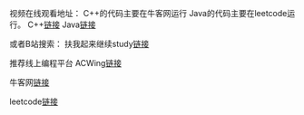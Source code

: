 视频在线观看地址：
C++的代码主要在牛客网运行
Java的代码主要在leetcode运行。
C++[链接](https://www.bilibili.com/video/BV1zK4y1r7tn)
Java[链接](https://www.bilibili.com/video/av883062137)

或者B站搜索： 扶我起来继续study[链接](https://space.bilibili.com/473759444)

推荐线上编程平台
 ACWing[链接](https://www.acwing.com/activity/content/punch_the_clock/5/)

牛客网[链接](https://www.nowcoder.com/ta/coding-interviews)

leetcode[链接](https://leetcode-cn.com/problemset/lcof/)


